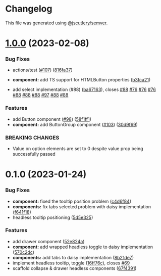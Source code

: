 # Changelog

This file was generated using [@jscutlery/semver](https://github.com/jscutlery/semver).

# [1.0.0](https://github.com/qwikifiers/qwik-ui/compare/headless-0.1.0...headless-1.0.0) (2023-02-08)


### Bug Fixes

* actions/test ([#107](https://github.com/qwikifiers/qwik-ui/issues/107)) ([816fa37](https://github.com/qwikifiers/qwik-ui/commit/816fa377cc7996ffb0cf5985068a205d7df9d197))
* **component:** add TS support for HTMLButton properties ([b3fca21](https://github.com/qwikifiers/qwik-ui/commit/b3fca210dbe026c653e0f4a7518ed7621bd1aeda))


* add select implementation (#88) ([ba67163](https://github.com/qwikifiers/qwik-ui/commit/ba671637546cd2211960f05fb3187fd173517958)), closes [#88](https://github.com/qwikifiers/qwik-ui/issues/88) [#76](https://github.com/qwikifiers/qwik-ui/issues/76) [#76](https://github.com/qwikifiers/qwik-ui/issues/76) [#76](https://github.com/qwikifiers/qwik-ui/issues/76) [#88](https://github.com/qwikifiers/qwik-ui/issues/88) [#88](https://github.com/qwikifiers/qwik-ui/issues/88) [#88](https://github.com/qwikifiers/qwik-ui/issues/88) [#97](https://github.com/qwikifiers/qwik-ui/issues/97) [#88](https://github.com/qwikifiers/qwik-ui/issues/88) [#88](https://github.com/qwikifiers/qwik-ui/issues/88)


### Features

* add Button component ([#98](https://github.com/qwikifiers/qwik-ui/issues/98)) ([58f1ff1](https://github.com/qwikifiers/qwik-ui/commit/58f1ff1fcabbe9f0cfb66203000e84d76096d5b4))
* **component:** add ButtonGroup component ([#103](https://github.com/qwikifiers/qwik-ui/issues/103)) ([30d9f69](https://github.com/qwikifiers/qwik-ui/commit/30d9f697e9cda54d9aa7ee452fe870d555ad0ce5))


### BREAKING CHANGES

* Value on option elements are set to 0 despite value prop being successfully passed



# 0.1.0 (2023-01-24)

### Bug Fixes

- **component:** fixed the tooltip position problem ([c4d6f84](https://github.com/qwikifiers/qwik-ui/commit/c4d6f84c7187058f71628699764e964b7528630c))
- **components:** fix tabs selected problem with daisy implementation ([f641f18](https://github.com/qwikifiers/qwik-ui/commit/f641f1894cde2123bbbe8a2aa4205cb20dcf19cf))
- headless tooltip positioning ([5d5e325](https://github.com/qwikifiers/qwik-ui/commit/5d5e3251d06f5c7e45706c6da1c1cff5074e2166))

### Features

- add drawer component ([52e824a](https://github.com/qwikifiers/qwik-ui/commit/52e824a692d3272f0b997d00b24ba64276576d60))
- **component:** add wrapped headless toggle to daisy implementation ([570c2dc](https://github.com/qwikifiers/qwik-ui/commit/570c2dc02966cc1d10a0290a6bfef912fa2d7f19))
- **components:** add tabs to daisy implementation ([8b21de7](https://github.com/qwikifiers/qwik-ui/commit/8b21de72f1d5bd055a2f1bcdfe5e36699d7f03a0))
- implement headless tooltip, toggle ([16ff76c](https://github.com/qwikifiers/qwik-ui/commit/16ff76ce28ce687022f61f23746ff69c5daf22b1)), closes [#69](https://github.com/qwikifiers/qwik-ui/issues/69)
- scaffold collapse & drawer headless components ([67f4391](https://github.com/qwikifiers/qwik-ui/commit/67f4391a2d4a91a3a93dfbfe727051e52065062e))
